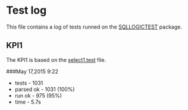 # Test log

This file contains a log of tests runned on the [SQLLOGICTEST](http://www.sqlite.org/sqllogictest/doc/trunk/about.wiki) package.


## KPI1

The KPI1 is based on the [select1.test](test-sql/sqllogic/test/select1.test) file.

###May 17,2015 9:22

* tests - 1031
* parsed ok - 1031 (100%)
* run ok - 975 (95%)
* time - 5.7s

